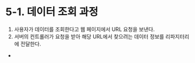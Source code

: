 # 5-1. 데이터 조회 과정
1. 사용자가 데이터를 조회한다고 웹 페이지에서 URL 요청을 보낸다.
2. 서버의 컨트롤러가 요청을 받아 해당 URL에서 찾으려는 데이터 정보를 리파지터리에 전달한다.

- 